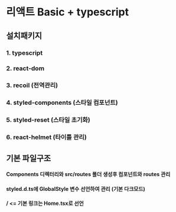 # 리액트 Basic + typescript

## 설치패키지

### 1. typescript
### 2. react-dom
### 3. recoil (전역관리)
### 4. styled-components (스타일 컴포넌트)
### 5. styled-reset (스타일 초기화)
### 6. react-helmet (타이틀 관리)


## 기본 파일구조

#### Components 디렉터리와 src/routes 폴더 생성후 컴포넌트와 routes 관리
#### styled.d.ts에 GlobalStyle 변수 선언하여 관리 (기본 다크모드)
#### / <= 기본 링크는 Home.tsx로 선언